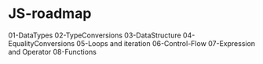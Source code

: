 # JS-roadmap

01-DataTypes
02-TypeConversions
03-DataStructure
04-EqualityConversions
05-Loops and iteration
06-Control-Flow
07-Expression and Operator
08-Functions